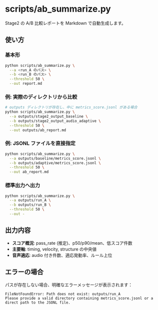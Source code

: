 # scripts/ab_summarize.py

Stage2 の A/B 比較レポートを Markdown で自動生成します。

## 使い方

### 基本形

```bash
python scripts/ab_summarize.py \
  --a <run_A のパス> \
  --b <run_B のパス> \
  --threshold 50 \
  --out report.md
```

### 例: 実際のディレクトリから比較

```bash
# outputs ディレクトリが存在し、中に metrics_score.jsonl がある場合
python scripts/ab_summarize.py \
  --a outputs/stage2_output_baseline \
  --b outputs/stage2_output_audio_adaptive \
  --threshold 50 \
  --out outputs/ab_report.md
```

### 例: JSONL ファイルを直接指定

```bash
python scripts/ab_summarize.py \
  --a outputs/baseline/metrics_score.jsonl \
  --b outputs/adaptive/metrics_score.jsonl \
  --threshold 50 \
  --out ab_report.md
```

### 標準出力へ出力

```bash
python scripts/ab_summarize.py \
  --a outputs/run_A \
  --b outputs/run_B \
  --threshold 50 \
  --out -
```

## 出力内容

- **スコア概況**: pass_rate (推定)、p50/p90/mean、低スコア件数
- **主要軸**: timing, velocity, structure の中央値
- **音声適応**: audio 付き件数、適応発動率、ルール上位

## エラーの場合

パスが存在しない場合、明確なエラーメッセージが表示されます：

```
FileNotFoundError: Path does not exist: outputs/run_A
Please provide a valid directory containing metrics_score.jsonl or a direct path to the JSONL file.
```

